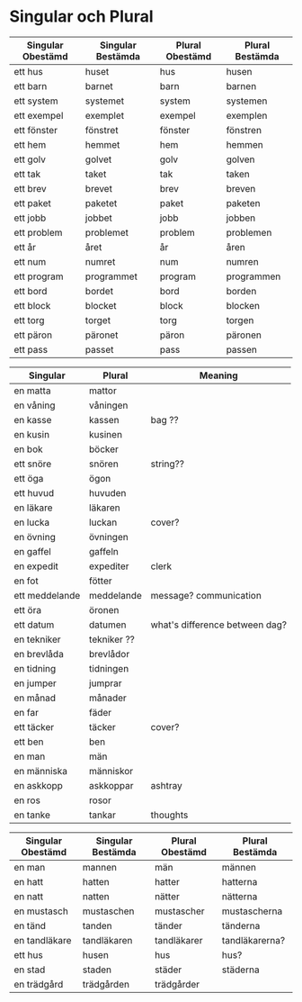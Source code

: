 # Singular och Plural

Singular Obestämd   |  Singular Bestämda    | Plural Obestämd   |   Plural Bestämda
--------------------|-----------------------|-------------------|-------------------
    ett hus         |       huset           |   hus             |   husen
    ett barn        |       barnet          |   barn            |   barnen
    ett system      |       systemet        |   system          |   systemen
    ett exempel     |       exemplet        |   exempel         |   exemplen
    ett fönster     |       fönstret        |   fönster         |   fönstren
    ett hem         |       hemmet          |   hem             |   hemmen
    ett golv        |       golvet          |   golv            |   golven
    ett tak         |       taket           |   tak             |   taken
    ett brev        |       brevet          |   brev            |   breven
    ett paket       |       paketet         |   paket           |   paketen
    ett jobb        |       jobbet          |   jobb            |   jobben
    ett problem     |       problemet       |   problem         |   problemen
    ett år          |       året            |   år              |   åren
    ett num         |       numret          |   num             |   numren
    ett program     |       programmet      |   program         |   programmen
    ett bord        |       bordet          |   bord            |   borden
    ett block       |       blocket         |   block           |   blocken
    ett torg        |       torget          |   torg            |   torgen
    ett päron       |       päronet         |   päron           |   päronen
    ett pass        |       passet          |   pass            |   passen



 Singular       |   Plural      |   Meaning
 ---------------|---------------|-------------
 en matta       |   mattor
 en våning      |   våningen
 en kasse       |   kassen      |   bag ??
 en kusin       |   kusinen
 en bok         |   böcker
 ett snöre      |   snören      |   string??
 ett öga        |   ögon
 ett huvud      |   huvuden
 en läkare      |   läkaren
 en lucka       |   luckan      |   cover?
 en övning      |   övningen
 en gaffel      |   gaffeln
 en expedit     |   expediter   |   clerk
 en fot         |   fötter
 ett meddelande |   meddelande  | message? communication
 ett öra        |   öronen
 ett datum      |   datumen     | what's difference between dag?
 en tekniker    |   tekniker ??
 en brevlåda    |   brevlådor
 en tidning     |   tidningen
 en jumper      |   jumprar
 en månad       |   månader
 en far         |   fäder
 ett täcker     |   täcker      |   cover?
 ett ben        |   ben
 en man         |   män
 en människa    |   människor
 en askkopp     |   askkoppar   |   ashtray
 en ros         |   rosor
 en tanke       |   tankar      |   thoughts



Singular Obestämd   |  Singular Bestämda    | Plural Obestämd   |   Plural Bestämda
--------------------|-----------------------|-------------------|-------------------
    en man          |   mannen              |   män             |   männen
    en hatt         |   hatten              |   hatter          |   hatterna
    en natt         |   natten              |   nätter          |   nätterna
    en mustasch     |   mustaschen          |   mustascher      |   mustascherna
    en tänd         |   tanden              |   tänder          |   tänderna
    en tandläkare   |   tandläkaren         |   tandläkarer     |   tandläkarerna?
    ett hus         |   husen               |   hus             |   hus?
    en stad         |   staden              |   städer          |   städerna
    en trädgård     |   trädgården          |   trädgårder

